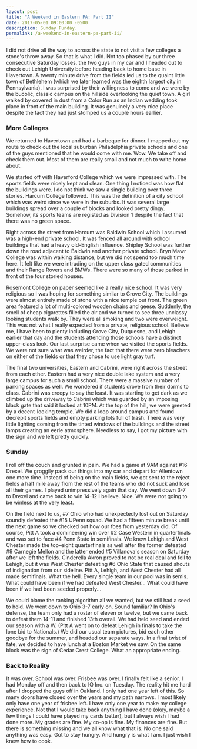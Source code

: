 ```yaml
---
layout: post
title: "A Weekend in Eastern PA: Part II"
date: 2017-05-01 09:00:00 -0500
description: Sunday Funday.
permalink: /a-weekend-in-eastern-pa-part-ii/
---
```


I did not drive all the way to across the state to not visit a few colleges a stone's throw away. So that is what I did. Not too phased by our three consecutive Saturday losses, the two guys in my car and I headed out to check out Lehigh University before heading back to home base in Havertown. A twenty minute drive from the fields led us to the quaint little town of Bethlehem (which we later learned was the eighth largest city in Pennsylvania). I was surprised by their willingness to come and we were by the bucolic, classic campus on the hillside overlooking the quiet town. A girl walked by covered in dust from a Color Run as an Indian wedding took place in front of the main building. It was genuinely a very nice place despite the fact they had just stomped us a couple hours earlier.

### More Colleges

We returned to Havertown and had a barbeque for dinner. I mapped out my route to check out the local suburban Philadelphia private schools and one of the guys mentioned that he would come with me. Wow. We take off and check them out. Most of them are really small and not much to write home about. 

We started off with Haverford College which we were impressed with. The sports fields were nicely kept and clean. One thing I noticed was how flat the buildings were. I do not think we saw a single building over three stories. Harcum College followed. This was the definition of a city school which was weird since we were in the suburbs. It was several large buildings spread over a couple of blocks and looked pretty dingy. Somehow, its sports teams are registed as Division 1 despite the fact that there was no green space.

Right across the street from Harcum was Baldwin School which I assumed was a high-end private school. It was fenced all around with school buildings that had a heavy old-English influence. Shipley School was further down the road adjacent to Baldwin and another private school. Bryn Mawr College was within walking distance, but we did not spend too much time here. It felt like we were intruding on the upper class gated communities and their Range Rovers and BMWs. There were so many of those parked in front of the four storied houses.

Rosemont College on paper seemed like a really nice school. It was very religious so I was hoping for something similar to Grove City. The buildings were almost entirely made of stone with a nice temple out front. The green area featured a lot of multi-colored wooden chairs and geese. Suddenly, the smell of cheap cigarettes filled the air and we turned to see three unclassy looking students walk by. They were all smoking and two were overweight. This was not what I really expected from a private, religious school. Believe me, I have been to plenty including Grove City, Duquesne, and Lehigh earlier that day and the students attending those schools have a distinct upper-class look. Our last surprise came when we visited the sports fields. We were not sure what was weirder, the fact that there were zero bleachers on either of the fields or that they chose to use light gray turf.

The final two universities, Eastern and Cabrini, were right across the street from each other. Eastern had a very nice double lake system and a very large campus for such a small school. There were a massive number of parking spaces as well. We wondered if students drove from their dorms to class. Cabrini was creepy to say the least. It was starting to get dark as we climbed up the driveway to Cabrini which was guarded by an imposing black gate that said it locked at 10PM. At the top of the hill, we were greeted by a decent-looking temple. We did a loop around campus and found decrepit sports fields and empty parking lots full of trash. There was very little lighting coming from the tinted windows of the buildings and the street lamps creating an eerie atmosphere. Needless to say, I got my picture with the sign and we left pretty quickly.

### Sunday

I roll off the couch and grunted in pain. We had a game at 9AM against #16 Drexel. We groggily pack our things into my car and depart for Allentown one more time. Instead of being on the main fields, we got sent to the reject fields a half mile away from the rest of the teams who did not suck and lose all their games. I played unimpressively again that day. We went down 3-7 to Drexel and came back to win 14-12 I believe. Nice. We were not going to be winless at the very least.

On the field next to us, #7 Ohio who had unexpectedly lost out on Saturday soundly defeated the #15 UPenn squad. We had a fifteen minute break until the next game so we checked out how our foes from yesterday did. Of course, Pitt A took a domineering win over #2 Case Western in quarterfinals and was set to face #4 Penn State in semifinals. We knew Lehigh and West Chester made the top-eight quarterfinals as well after the former defeated #9 Carnegie Mellon and the latter ended #5 Villanova's season on Saturday after we left the fields. Cinderella Akron proved to not be real deal and fell to Lehigh, but it was West Chester defeating #6 Ohio State that caused shouts of indignation from our sideline. Pitt A, Lehigh, and West Chester had all made semifinals. What the hell. Every single team in our pool was in semis. What could have been if we had defeated West Chester... What could have been if we had been seeded properly...

We could blame the ranking algorithm all we wanted, but we still had a seed to hold. We went down to Ohio 3-7 early on. Sound familiar? In Ohio's defense, the team only had a roster of eleven or twelve, but we came back to defeat them 14-11 and finished 13th overall. We had held seed and ended our season with a W. (Pitt A went on to defeat Lehigh in finals to take the lone bid to Nationals.) We did our usual team pictures, bid each other goodbye for the summer, and headed our separate ways. In a final twist of fate, we decided to have lunch at a Boston Market we saw. On the same block was the sign of Cedar Crest College. What an appropriate ending.

### Back to Reality

It was over. School was over. Frisbee was over. I finally felt like a senior. I had Monday off and then back to IQ Inc. on Tuesday. The reality hit me hard after I dropped the guys off in Oakland. I only had one year left of this. So many doors have closed over the years and my path narrows. I most likely only have one year of frisbee left. I have only one year to make my college experience. Not that I would take back anything I have done (okay, maybe a few things I could have played my cards better), but I always wish I had done more. My grades are fine. My co-op is fine. My finances are fine. But there is something missing and we all know what that is. No one said anything was easy. Got to stay hungry. And hungry is what I am. I just wish I knew how to cook.

